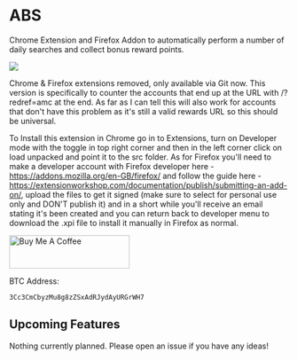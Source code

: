 # ABS
Chrome Extension and Firefox Addon to automatically perform a number of daily searches and collect bonus reward points.

![](/screenshots/popup.png)

Chrome & Firefox extensions removed, only available via Git now. This version is specifically to counter the accounts that end up at the URL with /?redref=amc at the end. As far as I can tell this will also work for accounts that don't have this problem as it's still a valid rewards URL so this should be universal.

To Install this extension in Chrome go in to Extensions, turn on Developer mode with the toggle in top right corner and then in the left corner click on load unpacked and point it to the src folder. As for Firefox you'll need to make a developer account with Firefox developer here - https://addons.mozilla.org/en-GB/firefox/ and follow the guide here - https://extensionworkshop.com/documentation/publish/submitting-an-add-on/, upload the files to get it signed (make sure to select for personal use only and DON'T publish it) and in a short while you'll receive an email stating it's been created and you can return back to developer menu to download the .xpi file to install it manually in Firefox as normal.

<a href="https://www.buymeacoffee.com/mikeyaworski" target="_blank"><img src="https://cdn.buymeacoffee.com/buttons/v2/default-green.png" alt="Buy Me A Coffee" style="height: 60px !important;width: 217px !important;" ></a>

BTC Address:

```
3Cc3CmCbyzMu8g8zZSxAdRJydAyURGrWH7
```

## Upcoming Features

Nothing currently planned. Please open an issue if you have any ideas!
